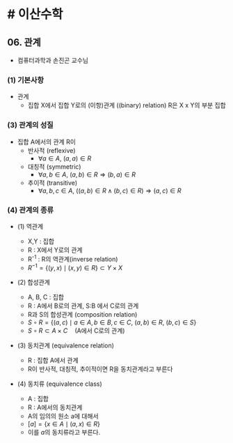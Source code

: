 # # 이산수학

## 06. 관계

- 컴퓨터과학과 손진곤 교수님

### (1) 기본사항

- 관계
    - 집합 X에서 집합 Y로의 (이항)관계 ((binary) relation) R은 X x Y의 부분 집합

### (3) 관계의 성질

- 집합 A에서의 관계 R이
    - 반사적 (reflexive)
        - $\forall a \in A,\ (a, a) \in R$
    - 대칭적 (symmetric)
        - $\forall a, b \in A,\ (a, b) \in R \Rightarrow (b, a) \in R$
    - 추이적 (transitive)
        - $\forall a, b, c \in A,\ ((a, b) \in R \land (b, c) \in R) \Rightarrow (a, c) \in R$

### (4) 관계의 종류

- (1) 역관계
    - X,Y : 집합
    - R : X에서 Y로의 관계
    - R<sup>-1</sup> : R의 역관계(inverse relation)
    - $R^{-1} = \{(y, x) \mid (x, y) \in R \} \subset Y \times X$

- (2) 합성관계
    - A, B, C : 집합
    - R : A에서 B로의 관계, S:B 에서 C로의 관계
    - R과 S의 합성관계 (composition relation)
    - $S \circ R = \{(a, c) \mid a \in A,\, b \in B,\, c \in C,\ (a, b) \in R,\ (b, c) \in S \}$
    - $S \circ R \subset A \times C \quad (\text{A에서 C로의 관계})$

- (3) 동치관계 (equivalence relation)
    - R : 집합 A에서 관계
    - R이 반사적, 대칭적, 추이적이면 R을 동치관계라고 부른다

- (4) 동치류 (equivalence class)
    - A : 집합
    - R : A에서의 동치관계
    - A의 임의의 원소 a에 대해서
    - $[a] = \{ x \in A \mid (a, x) \in R \}$
    - 이를 $a$의 동치류라고 부른다.
